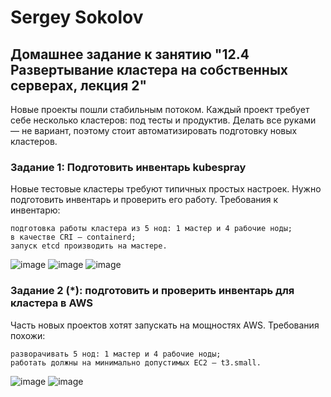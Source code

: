 # Sergey Sokolov
## Домашнее задание к занятию "12.4 Развертывание кластера на собственных серверах, лекция 2"

Новые проекты пошли стабильным потоком. Каждый проект требует себе несколько кластеров: под тесты и продуктив. Делать все руками — не вариант, поэтому стоит автоматизировать подготовку новых кластеров.
### Задание 1: Подготовить инвентарь kubespray

Новые тестовые кластеры требуют типичных простых настроек. Нужно подготовить инвентарь и проверить его работу. Требования к инвентарю:

    подготовка работы кластера из 5 нод: 1 мастер и 4 рабочие ноды;
    в качестве CRI — containerd;
    запуск etcd производить на мастере.
![image](https://user-images.githubusercontent.com/93119897/202791512-5ad0f97f-46e8-42b3-ba00-10d172e50fa8.png)
![image](https://user-images.githubusercontent.com/93119897/202791599-db83b7c2-b53f-4f78-a5b6-67c6622301ad.png)
![image](https://user-images.githubusercontent.com/93119897/202791668-210fcd6e-d5db-47d2-8309-6fd06c1a5000.png)

### Задание 2 (*): подготовить и проверить инвентарь для кластера в AWS

Часть новых проектов хотят запускать на мощностях AWS. Требования похожи:

    разворачивать 5 нод: 1 мастер и 4 рабочие ноды;
    работать должны на минимально допустимых EC2 — t3.small.
![image](https://user-images.githubusercontent.com/93119897/202791790-15d413af-d565-4a66-b03d-88b6d87e8f01.png)
![image](https://user-images.githubusercontent.com/93119897/202791828-f9d12b11-63b5-4e46-8aa4-0446e51f5f19.png)
